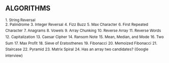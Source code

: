 ## ALGORITHMS

<sup>1. String Reversal</sup></br>
<sup>2. Palindrome</sup>
<sup>3. Integer Reversal</sup>
<sup>4. Fizz Buzz</sup>
<sup>5. Max Character</sup>
<sup>6. First Repeated Character</sup>
<sup>7. Anagrams</sup>
<sup>8. Vowels</sup>
<sup>9. Array Chunking</sup>
<sup>10. Reverse Array</sup>
<sup>11. Reverse Words</sup>
<sup>12. Capitalization</sup>
<sup>13. Caesar Cipher</sup>
<sup>14. Ransom Note</sup>
<sup>15. Mean, Median, and Mode</sup>
<sup>16. Two Sum</sup>
<sup>17. Max Profit</sup>
<sup>18. Sieve of Eratosthenes</sup>
<sup>19. Fibonacci</sup>
<sup>20. Memoized Fibonacci</sup>
<sup>21. Staircase</sup>
<sup>22. Pyramid</sup>
<sup>23. Matrix Spiral</sup>
<sup>24. Has an array two candidates? (Google interview)</sup>
